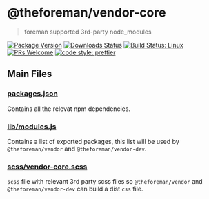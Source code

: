 # @theforeman/vendor-core

> foreman supported 3rd-party node_modules

[![Package Version](https://img.shields.io/npm/v/@theforeman/vendor-core.svg?style=flat-square)](https://www.npmjs.com/package/@theforeman/vendor-core)
[![Downloads Status](https://img.shields.io/npm/dm/@theforeman/vendor-core.svg?style=flat-square)](https://npm-stat.com/charts.html?package=@theforeman/vendor-core&from=2016-04-01)
[![Build Status: Linux](https://img.shields.io/travis/theforeman/foreman-js/master.svg?style=flat-square)](https://travis-ci.org/theforeman/foreman-js)
[![PRs Welcome](https://img.shields.io/badge/PRs-welcome-brightgreen.svg?style=flat-square)](http://makeapullrequest.com)
[![code style: prettier](https://img.shields.io/badge/code_style-prettier-ff69b4.svg?style=flat-square)](https://github.com/prettier/prettier)

## Main Files

### [packages.json](package.json)
Contains all the relevat npm dependencies.

### [lib/modules.js](lib/modules.js)
Contains a list of exported packages, this list will be used by `@theforeman/vendor` and `@theforeman/vendor-dev`.

### [scss/vendor-core.scss](scss/vendor-core.scss)
`scss` file with relevant 3rd party scss files so `@theforeman/vendor` and `@theforeman/vendor-dev` can build a dist `css` file.
